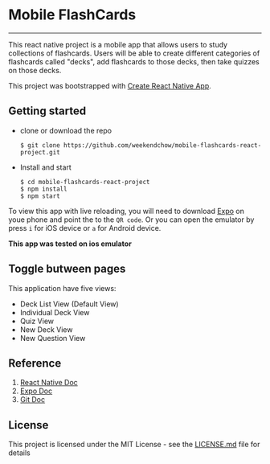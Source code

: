 # Mobile FlashCards
---
This react native project is a mobile app that allows users to study collections of flashcards. Users will be able to create different categories of flashcards called "decks", add flashcards to those decks, then take quizzes on those decks.

This project was bootstrapped with [Create React Native App](https://github.com/react-community/create-react-native-app).

## Getting started
* clone or download the repo
    ```
    $ git clone https://github.com/weekendchow/mobile-flashcards-react-project.git
    ```
* Install and start
    ```
    $ cd mobile-flashcards-react-project
    $ npm install
    $ npm start
    ```
To view this app with live reloading, you will need to download [Expo](https://expo.io/) on youe phone and point the to the `QR code`.
Or you can open the emulator by press `i` for iOS device or `a` for Android device.

**This app was tested on ios emulator**

## Toggle butween pages
This application have five views:
* Deck List View (Default View)
* Individual Deck View
* Quiz View
* New Deck View
* New Question View

## Reference

1. [React Native Doc](https://facebook.github.io/react-native/docs/getting-started.html)
2. [Expo Doc](https://docs.expo.io/versions/latest/)
3. [Git Doc](https://git-scm.com/doc)

## License

This project is licensed under the MIT License - see the [LICENSE.md](LICENSE.md) file for details
